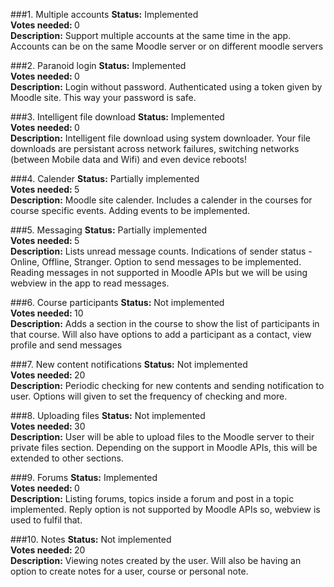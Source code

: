 ###1. Multiple accounts
  <b>Status:</b> Implemented<br/>
  <b> Votes needed: </b> 0 <br/>
  <b>Description:</b> Support multiple accounts at the same time in the app. Accounts can be on the same Moodle server or on different moodle servers

###2. Paranoid login
  <b>Status:</b> Implemented<br/>
  <b> Votes needed: </b> 0 <br/>
  <b>Description:</b> Login without password. Authenticated using a token given by Moodle site. This way your password is safe.

###3. Intelligent file download
  <b>Status:</b> Implemented<br/>
  <b> Votes needed: </b> 0 <br/>
  <b>Description:</b> Intelligent file download using system downloader. Your file downloads are persistant across network failures, switching networks (between Mobile data and Wifi) and even device reboots!

###4. Calender
  <b>Status:</b> Partially implemented<br/>
  <b> Votes needed: </b> 5 <br/>
  <b>Description:</b> Moodle site calender. Includes a calender in the courses for course specific events. Adding events to be implemented.

###5. Messaging
  <b>Status:</b> Partially implemented<br/>
  <b> Votes needed: </b> 5 <br/>
  <b>Description:</b> Lists unread message counts. Indications of sender status - Online, Offline, Stranger. Option to send messages to be implemented. Reading messages in not supported in Moodle APIs but we will be using webview in the app to read messages.

###6. Course participants
  <b>Status:</b> Not implemented<br/>
  <b> Votes needed: </b> 10 <br/>
  <b>Description:</b> Adds a section in the course to show the list of participants in that course. Will also have options to add a participant as a contact, view profile and send messages

###7. New content notifications
  <b>Status:</b> Not implemented<br/>
  <b> Votes needed: </b> 20 <br/>
  <b>Description:</b> Periodic checking for new contents and sending notification to user. Options will given to set the frequency of checking and more.

###8. Uploading files
  <b>Status:</b> Not implemented<br/>
  <b> Votes needed: </b> 30 <br/>
  <b>Description:</b> User will be able to upload files to the Moodle server to their private files section. Depending on the support in Moodle APIs, this will be extended to other sections.

###9. Forums
  <b>Status:</b> Implemented<br/>
  <b> Votes needed: </b> 0 <br/>
  <b>Description:</b> Listing forums, topics inside a forum and post in a topic implemented. Reply option is not supported by Moodle APIs so, webview is used to fulfil that.

###10. Notes
  <b>Status:</b> Not implemented<br/>
  <b> Votes needed: </b> 20 <br/>
  <b>Description:</b> Viewing notes created by the user. Will also be having an option to create notes for a user, course or personal note.
